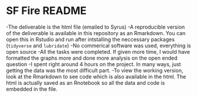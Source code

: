 # SF Fire README

-The deliverable is the html file (emailed to Syrus)
-A reproducible version of the deliverable is available in this repository as an Rmarkdown.  You can open this in Rstudio and run after
intstalling the neccessary packages (`tidyverse` and `lubridate`)
-No commerical software was used, everything is open source
-All the tasks were completed.  If given more time, I would have formatted the graphs more and done more analysis on the open ended question
-I spent right around 4 hours on the project.  In many ways, just getting the data was the most difficult part.
-To view the working version, look at the Rmarkdown to see code which is also available in the html.  The html is actually saved as an 
Rnotebook so all the data and code is embedded in the file.
